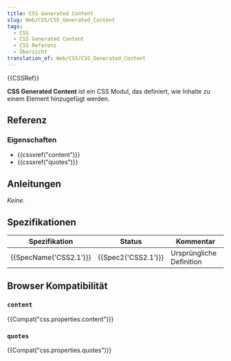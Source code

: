 ```yaml
---
title: CSS Generated Content
slug: Web/CSS/CSS_Generated_Content
tags:
  - CSS
  - CSS Generated Content
  - CSS Referenz
  - Übersicht
translation_of: Web/CSS/CSS_Generated_Content
---
```

{{CSSRef}}

**CSS Generated Content** ist ein CSS Modul, das definiert, wie Inhalte zu einem Element hinzugefügt werden.

## Referenz

### Eigenschaften

- {{cssxref("content")}}
- {{cssxref("quotes")}}

## Anleitungen

_Keine._

## Spezifikationen

| Spezifikation                | Status                   | Kommentar                |
| ---------------------------- | ------------------------ | ------------------------ |
| {{SpecName('CSS2.1')}} | {{Spec2('CSS2.1')}} | Ursprüngliche Definition |

## Browser Kompatibilität

### `content`

{{Compat("css.properties.content")}}

### `quotes`

{{Compat("css.properties.quotes")}}
